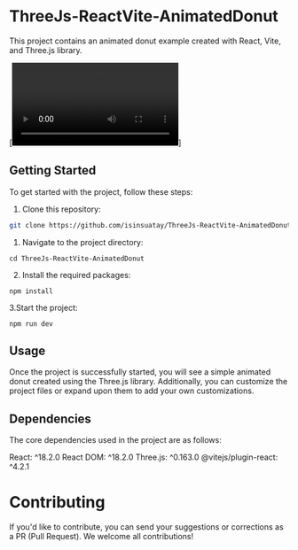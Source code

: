 # ThreeJs-ReactVite-AnimatedDonut

This project contains an animated donut example created with React, Vite, and Three.js library.

[![React Donut Animation](Donut.mov)]

## Getting Started

To get started with the project, follow these steps:

1. Clone this repository:

```bash
git clone https://github.com/isinsuatay/ThreeJs-ReactVite-AnimatedDonut.git
```

1. Navigate to the project directory:

```
cd ThreeJs-ReactVite-AnimatedDonut
```
2. Install the required packages:

```
npm install
```
3.Start the project:

```
npm run dev
```
## Usage
Once the project is successfully started, you will see a simple animated donut created using the Three.js library. Additionally, you can customize the project files or expand upon them to add your own customizations.

## Dependencies
The core dependencies used in the project are as follows:

React: ^18.2.0
React DOM: ^18.2.0
Three.js: ^0.163.0
@vitejs/plugin-react: ^4.2.1

# Contributing
If you'd like to contribute, you can send your suggestions or corrections as a PR (Pull Request). We welcome all contributions!

